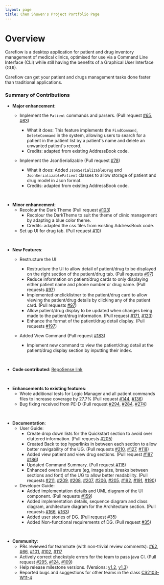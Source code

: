 ```yaml
---
layout: page
title: Chen Shuwen's Project Portfolio Page
---
```


# Overview
Careflow is a desktop application for patient and drug inventory management of medical clinics, optimised for use via a Command Line Interface (CLI) while still having the benefits of a Graphical User Interface (GUI).

Careflow can get your patient and drugs management tasks done faster than traditional applications.

### Summary of Contributions

* **Major enhancement**:
    * Implement the `Patient` commands and parsers. (Pull request [\#65](https://github.com/AY2223S2-CS2103T-W09-3/tp/pull/65), [\#63](https://github.com/AY2223S2-CS2103T-W09-3/tp/pull/63))
        * What it does: This feature implements the `FindCommand`, `DeleteCommand` in the system, allowing users to search for a patient in the patient list by a patient's name and delete an unwanted patient's record. 
        * Credits: adapted from existing AddressBook code.

    * Implement the JsonSerializable (Pull request [\#78](https://github.com/AY2223S2-CS2103T-W09-3/tp/pull/78))
        * What it does: Added `JsonSerializableDrug` and `JsonSerializablePatient` classes to allow storage of patient and drug model in Json format.
        * Credits: adapted from existing AddressBook code.

</br>

* **Minor enhancement**:
    * Recolour the Dark Theme  (Pull request [\#103](https://github.com/AY2223S2-CS2103T-W09-3/tp/pull/103))
      * Recolour the DarkTheme to suit the theme of clinic management by adapting a blue color theme.
      * Credits: adapted the css files from existing AddressBook code.
    * Set up UI for drug tab. (Pull request [\#10](https://github.com/AY2223S2-CS2103T-W09-3/tp/pull/10))

</br>

* **New Features**:
  * Restructure the UI 
    * Restructure the UI to allow detail of patient/drug to be displayed on the right section of the patient/drug tab. (Pull requests [\#97](https://github.com/AY2223S2-CS2103T-W09-3/tp/pull/97/files))
    * Reduce information on patient/drug cards to only displaying either patient name and phone number or drug name. (Pull requests [\#97](https://github.com/AY2223S2-CS2103T-W09-3/tp/pull/97/files))
    * Implemented onclicklistner to the patient/drug card to allow viewing the patient/drug details by clicking any of the patient card. (Pull requests [\#97](https://github.com/AY2223S2-CS2103T-W09-3/tp/pull/97/files))
    * Allow patient/drug display to be updated when changes being made to the patient/drug information. (Pull request [\#171](https://github.com/AY2223S2-CS2103T-W09-3/tp/pull/171), [\#123](https://github.com/AY2223S2-CS2103T-W09-3/tp/pull/123))
    * Enhance the format of the patient/drug detail display. (Pull requests [\#197](https://github.com/AY2223S2-CS2103T-W09-3/tp/pull/197/files))
    
  * Added View Command (Pull request [\#183](https://github.com/AY2223S2-CS2103T-W09-3/tp/pull/183))
    * Implement new command to view the patient/drug detail at the patient/drug display section by inputting their index. 
    
</br>    
    
* **Code contributed**: [RepoSense link](https://nus-cs2103-ay2223s2.github.io/tp-dashboard/?search=cshuwen&breakdown=true)

</br>

* **Enhancements to existing features**:
    * Wrote additional tests for Logic Manager and all patient commands files to increase coverage by 27.7% (Pull request [\#144](https://github.com/AY2223S2-CS2103T-W09-3/tp/pull/144),  [\#136](https://github.com/AY2223S2-CS2103T-W09-3/tp/pull/136))
    * Bug fixing received from PE-D (Pull request [\#294](https://github.com/AY2223S2-CS2103T-W09-3/tp/pull/294), [\#284](https://github.com/AY2223S2-CS2103T-W09-3/tp/pull/284), [\#274](https://github.com/AY2223S2-CS2103T-W09-3/tp/pull/274))

</br>

* **Documentation**:
    * User Guide:
        * Create drop down lists for the Quickstart section to avoid over cluttered information. (Pull requests [\#205](https://github.com/AY2223S2-CS2103T-W09-3/tp/pull/205/files))
        * Created Back to top hyperlinks in between each section to allow better navigability of the UG. (Pull requests [\#210](https://github.com/AY2223S2-CS2103T-W09-3/tp/pull/210), [\#127](https://github.com/AY2223S2-CS2103T-W09-3/tp/pull/127), [\#118](https://github.com/AY2223S2-CS2103T-W09-3/tp/pull/118)) 
        * Added view patient and view drug sections. (Pull request [\#187](https://github.com/AY2223S2-CS2103T-W09-3/tp/pull/187), [\#186](https://github.com/AY2223S2-CS2103T-W09-3/tp/pull/186))
        * Updated Command Summary. (Pull request [\#118](https://github.com/AY2223S2-CS2103T-W09-3/tp/pull/118))
        * Enhanced overall structure (eg, image size, breaks between sections and font) of the UG to allow better readability. (Pull requests [\#211](https://github.com/AY2223S2-CS2103T-W09-3/tp/pull/211), [\#209](https://github.com/AY2223S2-CS2103T-W09-3/tp/pull/209), [\#208](https://github.com/AY2223S2-CS2103T-W09-3/tp/pull/208), [\#207](https://github.com/AY2223S2-CS2103T-W09-3/tp/pull/207), [\#206](https://github.com/AY2223S2-CS2103T-W09-3/tp/pull/206), [\#205](https://github.com/AY2223S2-CS2103T-W09-3/tp/pull/205), [\#192](https://github.com/AY2223S2-CS2103T-W09-3/tp/pull/192), [\#191](https://github.com/AY2223S2-CS2103T-W09-3/tp/pull/191), [\#190](https://github.com/AY2223S2-CS2103T-W09-3/tp/pull/190))
    * Developer Guide:
      * Added implementation details and UML diagram of the UI component. (Pull requests [\#159](https://github.com/AY2223S2-CS2103T-W09-3/tp/pull/159))
      * Added implementation details, sequence diagram and class diagram, architecture diagram for the Architecture section. (Pull requests [\#166](https://github.com/AY2223S2-CS2103T-W09-3/tp/pull/166), [\#163](https://github.com/AY2223S2-CS2103T-W09-3/tp/pull/163))
      * Added user stories of DG. (Pull request [\#35](https://github.com/AY2223S2-CS2103T-W09-3/tp/pull/35))
      * Added Non-functional requirements of DG. (Pull request [\#35](https://github.com/AY2223S2-CS2103T-W09-3/tp/pull/35))

</br>

* **Community**:
    * PRs reviewed for teammate (with non-trivial review comments): [\#62](https://github.com/AY2223S2-CS2103T-W09-3/tp/pull/62), [\#66](https://github.com/AY2223S2-CS2103T-W09-3/tp/pull/66), [\#101](https://github.com/AY2223S2-CS2103T-W09-3/tp/pull/101), [\#102](https://github.com/AY2223S2-CS2103T-W09-3/tp/pull/102),  [\#117](https://github.com/AY2223S2-CS2103T-W09-3/tp/pull/117)
    * Actively correct checkstyle errors for the team to pass java CI. (Pull request [\#295](https://github.com/AY2223S2-CS2103T-W09-3/tp/pull/295),  [\#124](https://github.com/AY2223S2-CS2103T-W09-3/tp/pull/124), [\#109](https://github.com/AY2223S2-CS2103T-W09-3/tp/pull/109))
    * Help release milestone versions. (Versions: [v1.2](https://github.com/AY2223S2-CS2103T-W09-3/tp/releases/tag/v1.2), [v1.3](https://github.com/AY2223S2-CS2103T-W09-3/tp/releases/tag/v1.3))
    * Reported bugs and suggestions for other teams in the class [CS2103-W11-4](https://github.com/cshuwen/ped/issues)
